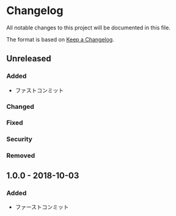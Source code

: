 # Changelog
All notable changes to this project will be documented in this file.

The format is based on [Keep a Changelog](http://keepachangelog.com/).

## Unreleased
### Added
 - ファストコンミット

### Changed

### Fixed

### Security

### Removed

## 1.0.0 - 2018-10-03
### Added
- ファーストコンミット
